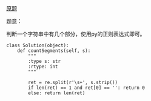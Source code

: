 [原题](https://leetcode.com/problems/number-of-segments-in-a-string/)

题意：

判断一个字符串中有几个部分，使用py的正则表达式即可。

```
class Solution(object):
    def countSegments(self, s):
        """
        :type s: str
        :rtype: int
        """
        
        ret = re.split(r'\s+', s.strip())
        if len(ret) == 1 and ret[0] == '': return 0
        else: return len(ret)
```